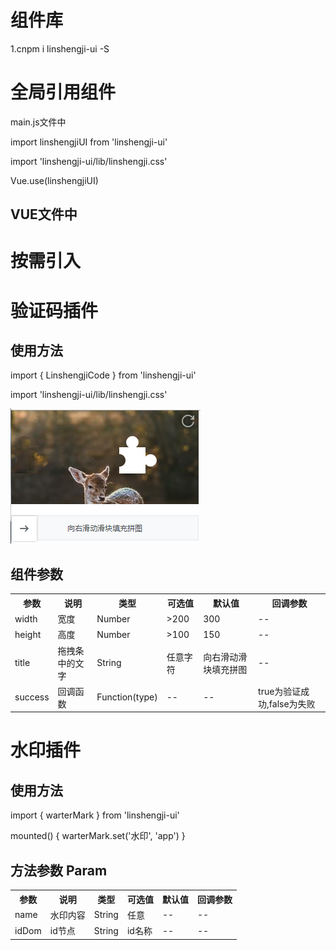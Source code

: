 # 组件库
<p>1.cnpm i linshengji-ui -S</p >

# 全局引用组件
<p>main.js文件中</p>
<p>import linshengjiUI from 'linshengji-ui' </p>
<p>import 'linshengji-ui/lib/linshengji.css' </p>
<p>Vue.use(linshengjiUI) </p>

## VUE文件中
<p><LinshengjiCode /></p >


# 按需引入

# 验证码插件

## 使用方法
<div>
 <p>import { LinshengjiCode } from 'linshengji-ui'</p >
 <p>import 'linshengji-ui/lib/linshengji.css'</p >
 <p><LinshengjiCode /></p >
</div>
<img src="https://raw.githubusercontent.com/a873969678/linshengji-code/master/src/assets/demo.png">

## 组件参数
<table>
  <tr>
    <th>参数</th>
    <th>说明</th>
    <th>类型</th>
    <th>可选值</th>
    <th>默认值</th>
    <th>回调参数</th>
  </tr>
  <tr>
    <td>width</th>
    <td>宽度</th>
    <td>Number</th>
    <td>>200</th>
    <td>300</th>
    <td>--</th>
  </tr>
  <tr>
    <td>height</th>
    <td>高度</th>
    <td>Number</th>
    <td>>100</th>
    <td>150</th>
    <td>--</th>
  </tr>
   <tr>
    <td>title</th>
    <td>拖拽条中的文字</th>
    <td>String</th>
    <td>任意字符</th>
    <td>向右滑动滑块填充拼图</th>
    <td>--</th>
  </tr>
  <tr>
    <td>success</th>
    <td>回调函数</th>
    <td>Function(type)</th>
    <td>--</th>
    <td>--</th>
    <td>true为验证成功,false为失败</th>
  </tr>
</table>

# 水印插件
## 使用方法
<div>
 <p>import { warterMark } from 'linshengji-ui'</p >
 <p>mounted() {
    warterMark.set('水印', 'app')
  }</p >
</div>

## 方法参数 Param
<table>
  <tr>
    <th>参数</th>
    <th>说明</th>
    <th>类型</th>
    <th>可选值</th>
    <th>默认值</th>
    <th>回调参数</th>
  </tr>
  <tr>
    <td>name</th>
    <td>水印内容</th>
    <td>String</th>
    <td>任意</th>
    <td>--</th>
    <td>--</th>
  </tr>
  <tr>
    <td>idDom</th>
    <td>id节点</th>
    <td>String</th>
    <td>id名称</th>
    <td>--</th>
    <td>--</th>
  </tr>
</table>
